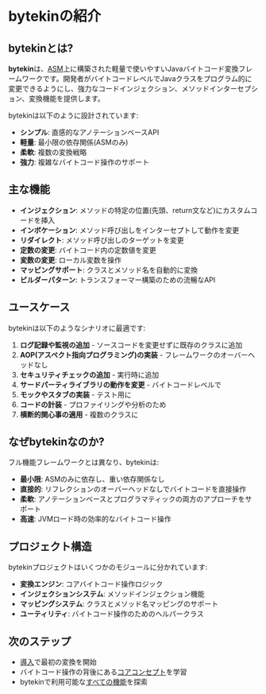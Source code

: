 # bytekinの紹介

## bytekinとは?

**bytekin**は、[ASM](https://asm.ow2.io/)上に構築された軽量で使いやすいJavaバイトコード変換フレームワークです。開発者がバイトコードレベルでJavaクラスをプログラム的に変更できるようにし、強力なコードインジェクション、メソッドインターセプション、変換機能を提供します。

bytekinは以下のように設計されています:

- **シンプル**: 直感的なアノテーションベースAPI
- **軽量**: 最小限の依存関係(ASMのみ)
- **柔軟**: 複数の変換戦略
- **強力**: 複雑なバイトコード操作のサポート

## 主な機能

- **インジェクション**: メソッドの特定の位置(先頭、return文など)にカスタムコードを挿入
- **インボケーション**: メソッド呼び出しをインターセプトして動作を変更
- **リダイレクト**: メソッド呼び出しのターゲットを変更
- **定数の変更**: バイトコード内の定数値を変更
- **変数の変更**: ローカル変数を操作
- **マッピングサポート**: クラスとメソッド名を自動的に変換
- **ビルダーパターン**: トランスフォーマー構築のための流暢なAPI

## ユースケース

bytekinは以下のようなシナリオに最適です:

1. **ログ記録や監視の追加** - ソースコードを変更せずに既存のクラスに追加
2. **AOP(アスペクト指向プログラミング)の実装** - フレームワークのオーバーヘッドなし
3. **セキュリティチェックの追加** - 実行時に追加
4. **サードパーティライブラリの動作を変更** - バイトコードレベルで
5. **モックやスタブの実装** - テスト用に
6. **コードの計装** - プロファイリングや分析のため
7. **横断的関心事の適用** - 複数のクラスに

## なぜbytekinなのか?

フル機能フレームワークとは異なり、bytekinは:

- **最小限**: ASMのみに依存し、重い依存関係なし
- **直接的**: リフレクションのオーバーヘッドなしでバイトコードを直接操作
- **柔軟**: アノテーションベースとプログラマティックの両方のアプローチをサポート
- **高速**: JVMロード時の効率的なバイトコード操作

## プロジェクト構造

bytekinプロジェクトはいくつかのモジュールに分かれています:

- **変換エンジン**: コアバイトコード操作ロジック
- **インジェクションシステム**: メソッドインジェクション機能
- **マッピングシステム**: クラスとメソッド名マッピングのサポート
- **ユーティリティ**: バイトコード操作のためのヘルパークラス

## 次のステップ

- [導入](./getting-started.md)で最初の変換を開始
- バイトコード操作の背後にある[コアコンセプト](./core-concepts.md)を学習
- bytekinで利用可能な[すべての機能](./features.md)を探索
